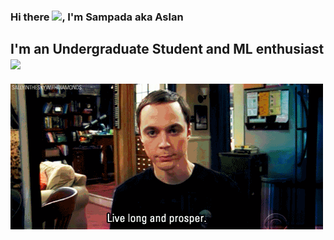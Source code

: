### Hi there <img src="https://media.giphy.com/media/hvRJCLFzcasrR4ia7z/giphy.gif" width="30px">, I'm Sampada aka Aslan


## I'm an Undergraduate Student and ML enthusiast <img src="https://media.giphy.com/media/WUlplcMpOCEmTGBtBW/giphy.gif" width="45">


![alt text](https://github.com/Sampada-Nathe/Sampada-Nathe/blob/main/download.gif?raw=true)




